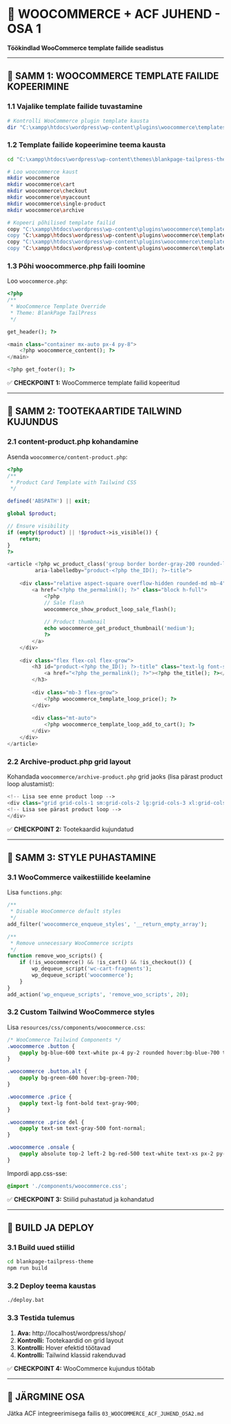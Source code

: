 # 🛒 WOOCOMMERCE + ACF JUHEND - OSA 1
**Töökindlad WooCommerce template failide seadistus**

---

## 🚀 SAMM 1: WOOCOMMERCE TEMPLATE FAILIDE KOPEERIMINE

### 1.1 Vajalike template failide tuvastamine
```bash
# Kontrolli WooCommerce plugin template kausta
dir "C:\xampp\htdocs\wordpress\wp-content\plugins\woocommerce\templates"
```

### 1.2 Template failide kopeerimine teema kausta
```bash
cd "C:\xampp\htdocs\wordpress\wp-content\themes\blankpage-tailpress-theme"

# Loo woocommerce kaust
mkdir woocommerce
mkdir woocommerce\cart
mkdir woocommerce\checkout
mkdir woocommerce\myaccount
mkdir woocommerce\single-product
mkdir woocommerce\archive

# Kopeeri põhilised template failid
copy "C:\xampp\htdocs\wordpress\wp-content\plugins\woocommerce\templates\archive-product.php" "woocommerce\"
copy "C:\xampp\htdocs\wordpress\wp-content\plugins\woocommerce\templates\single-product.php" "woocommerce\"
copy "C:\xampp\htdocs\wordpress\wp-content\plugins\woocommerce\templates\content-product.php" "woocommerce\"
copy "C:\xampp\htdocs\wordpress\wp-content\plugins\woocommerce\templates\cart\cart.php" "woocommerce\cart\"
```

### 1.3 Põhi woocommerce.php faili loomine
Loo `woocommerce.php`:
```php
<?php
/**
 * WooCommerce Template Override
 * Theme: BlankPage TailPress
 */

get_header(); ?>

<main class="container mx-auto px-4 py-8">
    <?php woocommerce_content(); ?>
</main>

<?php get_footer(); ?>
```

✅ **CHECKPOINT 1:** WooCommerce template failid kopeeritud

---

## 🎨 SAMM 2: TOOTEKAARTIDE TAILWIND KUJUNDUS

### 2.1 content-product.php kohandamine
Asenda `woocommerce/content-product.php`:
```php
<?php
/**
 * Product Card Template with Tailwind CSS
 */

defined('ABSPATH') || exit;

global $product;

// Ensure visibility
if (empty($product) || !$product->is_visible()) {
    return;
}
?>

<article <?php wc_product_class('group border border-gray-200 rounded-lg p-4 hover:shadow-lg hover:border-gray-300 transition-all duration-200 flex flex-col h-full', $product); ?> 
         aria-labelledby="product-<?php the_ID(); ?>-title">
    
    <div class="relative aspect-square overflow-hidden rounded-md mb-4">
        <a href="<?php the_permalink(); ?>" class="block h-full">
            <?php
            // Sale flash
            woocommerce_show_product_loop_sale_flash();
            
            // Product thumbnail
            echo woocommerce_get_product_thumbnail('medium');
            ?>
        </a>
    </div>
    
    <div class="flex flex-col flex-grow">
        <h3 id="product-<?php the_ID(); ?>-title" class="text-lg font-semibold text-gray-900 mb-2 group-hover:text-blue-600 transition-colors">
            <a href="<?php the_permalink(); ?>"><?php the_title(); ?></a>
        </h3>
        
        <div class="mb-3 flex-grow">
            <?php woocommerce_template_loop_price(); ?>
        </div>
        
        <div class="mt-auto">
            <?php woocommerce_template_loop_add_to_cart(); ?>
        </div>
    </div>
</article>
```

### 2.2 Archive-product.php grid layout
Kohandada `woocommerce/archive-product.php` grid jaoks (lisa pärast product loop alustamist):
```php
<!-- Lisa see enne product loop -->
<div class="grid grid-cols-1 sm:grid-cols-2 lg:grid-cols-3 xl:grid-cols-4 gap-6">
<!-- Lisa see pärast product loop -->
</div>
```

✅ **CHECKPOINT 2:** Tootekaardid kujundatud

---

## 🧹 SAMM 3: STYLE PUHASTAMINE

### 3.1 WooCommerce vaikestiilide keelamine
Lisa `functions.php`:
```php
/**
 * Disable WooCommerce default styles
 */
add_filter('woocommerce_enqueue_styles', '__return_empty_array');

/**
 * Remove unnecessary WooCommerce scripts
 */
function remove_woo_scripts() {
    if (!is_woocommerce() && !is_cart() && !is_checkout()) {
        wp_dequeue_script('wc-cart-fragments');
        wp_dequeue_script('woocommerce');
    }
}
add_action('wp_enqueue_scripts', 'remove_woo_scripts', 20);
```

### 3.2 Custom Tailwind WooCommerce styles
Lisa `resources/css/components/woocommerce.css`:
```css
/* WooCommerce Tailwind Components */
.woocommerce .button {
    @apply bg-blue-600 text-white px-4 py-2 rounded hover:bg-blue-700 transition-colors;
}

.woocommerce .button.alt {
    @apply bg-green-600 hover:bg-green-700;
}

.woocommerce .price {
    @apply text-lg font-bold text-gray-900;
}

.woocommerce .price del {
    @apply text-sm text-gray-500 font-normal;
}

.woocommerce .onsale {
    @apply absolute top-2 left-2 bg-red-500 text-white text-xs px-2 py-1 rounded;
}
```

Impordi app.css-sse:
```css
@import './components/woocommerce.css';
```

✅ **CHECKPOINT 3:** Stiilid puhastatud ja kohandatud

---

## 🔄 BUILD JA DEPLOY

### 3.1 Build uued stiilid
```bash
cd blankpage-tailpress-theme
npm run build
```

### 3.2 Deploy teema kaustas
```bash
./deploy.bat
```

### 3.3 Testida tulemus
1. **Ava:** http://localhost/wordpress/shop/
2. **Kontrolli:** Tootekaardid on grid layout
3. **Kontrolli:** Hover efektid töötavad
4. **Kontrolli:** Tailwind klassid rakenduvad

✅ **CHECKPOINT 4:** WooCommerce kujundus töötab

---

## 📝 JÄRGMINE OSA

Jätka ACF integreerimisega failis `03_WOOCOMMERCE_ACF_JUHEND_OSA2.md`
